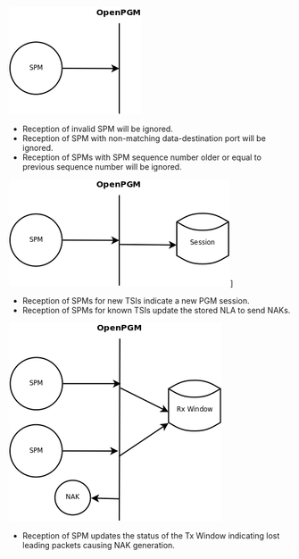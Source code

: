 <img src='img/SPM_-_ignore.png' />

  * Reception of invalid SPM will be ignored.
  * Reception of SPM with non-matching data-destination port will be ignored.
  * Reception of SPMs with SPM sequence number older or equal to previous sequence number will be ignored.


<img src='img/SPM_-_session.png' />]

  * Reception of SPMs for new TSIs indicate a new PGM session.
  * Reception of SPMs for known TSIs update the stored NLA to send NAKs.


<img src='img/SPM_-_lost.png' />

  * Reception of SPM updates the status of the Tx Window indicating lost leading packets causing NAK generation.
